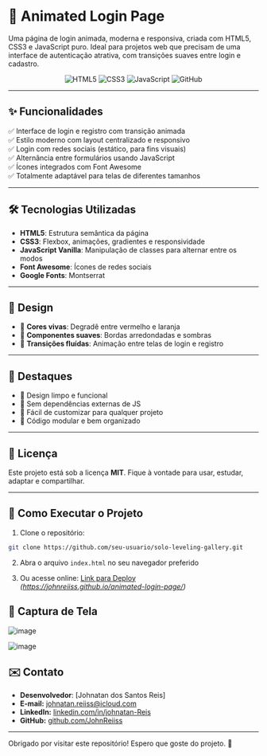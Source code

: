 # 🔐 Animated Login Page

Uma página de login animada, moderna e responsiva, criada com HTML5, CSS3 e JavaScript puro. Ideal para projetos web que precisam de uma interface de autenticação atrativa, com transições suaves entre login e cadastro.

<div align="center">
  <img src="https://img.shields.io/badge/HTML5-E34F26?style=for-the-badge&logo=html5&logoColor=white" alt="HTML5">
  <img src="https://img.shields.io/badge/CSS3-1572B6?style=for-the-badge&logo=css3&logoColor=white" alt="CSS3">
  <img src="https://img.shields.io/badge/JavaScript-F7DF1E?style=for-the-badge&logo=javascript&logoColor=black" alt="JavaScript">
  <img src="https://img.shields.io/badge/GitHub-100000?style=for-the-badge&logo=github&logoColor=white" alt="GitHub">
</div>

---

## ✨ Funcionalidades

✅ Interface de login e registro com transição animada  
✅ Estilo moderno com layout centralizado e responsivo  
✅ Login com redes sociais (estático, para fins visuais)  
✅ Alternância entre formulários usando JavaScript  
✅ Ícones integrados com Font Awesome  
✅ Totalmente adaptável para telas de diferentes tamanhos  

---

## 🛠️ Tecnologias Utilizadas

- **HTML5**: Estrutura semântica da página
- **CSS3**: Flexbox, animações, gradientes e responsividade
- **JavaScript Vanilla**: Manipulação de classes para alternar entre os modos
- **Font Awesome**: Ícones de redes sociais
- **Google Fonts**: Montserrat

---

## 🎨 Design

- 🎨 **Cores vivas**: Degradê entre vermelho e laranja
- 🧱 **Componentes suaves**: Bordas arredondadas e sombras
- 🔄 **Transições fluídas**: Animação entre telas de login e registro

---

## 🌟 Destaques

- 🔹 Design limpo e funcional
- 🔹 Sem dependências externas de JS
- 🔹 Fácil de customizar para qualquer projeto
- 🔹 Código modular e bem organizado

---

## 📄 Licença

Este projeto está sob a licença **MIT**. Fique à vontade para usar, estudar, adaptar e compartilhar.

---

## 🚀 Como Executar o Projeto

1. Clone o repositório:
```bash
git clone https://github.com/seu-usuario/solo-leveling-gallery.git
```

2. Abra o arquivo `index.html` no seu navegador preferido

3. Ou acesse online: [Link para Deploy](#) *(https://johnreiiss.github.io/animated-login-page/)*

## 📌 Captura de Tela
![image](https://github.com/user-attachments/assets/4f2fc607-b5ef-46e4-ba02-02e7bcae8cfa)

![image](https://github.com/user-attachments/assets/db4055af-0c3a-4898-8684-6e4fb8aa7f93)

## ✉️ Contato

- **Desenvolvedor**: [Johnatan dos Santos Reis]  
- **E-mail:** johnatan.reiiss@icloud.com
- **LinkedIn:** [linkedin.com/in/johnatan-Reis](https://www.linkedin.com/in/johnatan-dos-santos-reis-945092b7/)
- **GitHub:** [github.com/JohnReiiss](https://github.com/JohnReiiss)  

---

Obrigado por visitar este repositório! Espero que goste do projeto. 🚀
